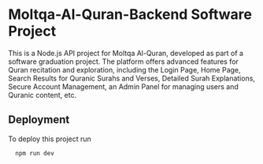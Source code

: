 # Moltqa-Al-Quran-Backend Software Project

This is a Node.js API project for Moltqa Al-Quran, developed as part of a software graduation project. The platform offers advanced features for Quran recitation and exploration, including the Login Page, Home Page, Search Results for Quranic Surahs and Verses, Detailed Surah Explanations, Secure Account Management, an Admin Panel for managing users and Quranic content, etc.


## Deployment

To deploy this project run

```bash
  npm run dev
```

